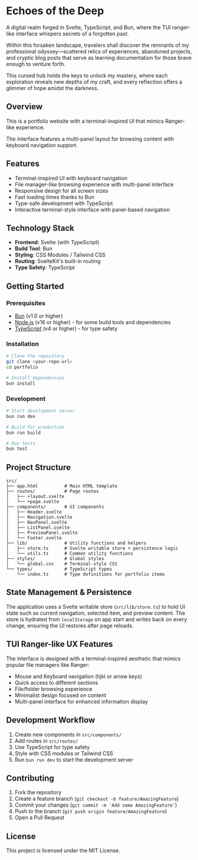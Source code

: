 # Echoes of the Deep 

A digital realm forged in Svelte, TypeScript, and Bun, where the TUI ranger-like interface whispers secrets of a forgotten past.

Within this forsaken landscape, travelers shall discover the remnants of my professional odyssey—scattered relics of experiences, abandoned projects, and cryptic blog posts that serve as learning documentation for those brave enough to venture forth.

This cursed hub holds the keys to unlock my mastery, where each exploration reveals new depths of my craft, and every reflection offers a glimmer of hope amidst the darkness.

## Overview

This is a portfolio website with a terminal-inspired UI that mimics Ranger-like experience.

The interface features a multi-panel layout for browsing content with keyboard navigation support.

## Features

- Terminal-inspired UI with keyboard navigation
- File manager-like browsing experience with multi-panel interface
- Responsive design for all screen sizes
- Fast loading times thanks to Bun
- Type-safe development with TypeScript
- Interactive terminal-style interface with panel-based navigation

## Technology Stack

- **Frontend**: Svelte (with TypeScript)
- **Build Tool**: Bun
- **Styling**: CSS Modules / Tailwind CSS
- **Routing**: SvelteKit's built-in routing
- **Type Safety**: TypeScript

## Getting Started

### Prerequisites

- [Bun](https://bun.sh/) (v1.0 or higher)
- [Node.js](https://nodejs.org/) (v16 or higher) - for some build tools and dependencies
- [TypeScript](https://www.typescriptlang.org/) (v4 or higher) - for type safety

### Installation

```bash
# Clone the repository
git clone <your-repo-url>
cd portfolio

# Install dependencies
bun install
```

### Development

```bash
# Start development server
bun run dev

# Build for production
bun run build

# Run tests
bun test
```

## Project Structure

```
src/
├── app.html          # Main HTML template
├── routes/           # Page routes
│   ├── +layout.svelte
│   └── +page.svelte
├── components/       # UI components
│   ├── Header.svelte
│   ├── Navigation.svelte
│   ├── NavPanel.svelte
│   ├── ListPanel.svelte
│   ├── PreviewPanel.svelte
│   └── Footer.svelte
├── lib/              # Utility functions and helpers
│   ├── store.ts      # Svelte writable store + persistence logic
│   └── utils.ts      # Common utility functions
├── styles/           # Global styles
│   └── global.css    # Terminal-style CSS
└── types/            # TypeScript types
    └── index.ts      # Type definitions for portfolio items
```

## State Management & Persistence

The application uses a Svelte writable store (`src/lib/store.ts`) to hold UI state such as current navigation, selected item, and preview content. The store is hydrated from `localStorage` on app start and writes back on every change, ensuring the UI restores after page reloads.

## TUI Ranger-like UX Features

The interface is designed with a terminal-inspired aesthetic that mimics popular file managers like Ranger:

- Mouse and Keyboard navigation (hjkl or arrow keys)
- Quick access to different sections
- File/folder browsing experience
- Minimalist design focused on content
- Multi-panel interface for enhanced information display

## Development Workflow

1. Create new components in `src/components/`
2. Add routes in `src/routes/`
3. Use TypeScript for type safety
4. Style with CSS modules or Tailwind CSS
5. Run `bun run dev` to start the development server

## Contributing

1. Fork the repository
2. Create a feature branch (`git checkout -b feature/AmazingFeature`)
3. Commit your changes (`git commit -m 'Add some AmazingFeature'`)
4. Push to the branch (`git push origin feature/AmazingFeature`)
5. Open a Pull Request

## License

This project is licensed under the MIT License.